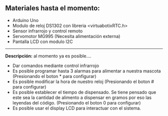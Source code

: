  ## Materiales hasta el momento:

* Arduino Uno
* Modulo de reloj DS1302 con libreria <virtuabotixRTC.h>
* Sensor infrarrojo y control remoto
* Servomotor MG995 (Necesita alimentación externa)
* Pantalla LCD  con modulo I2C

---

**Descripción:** al momento ya es posible....

* Dar comandos mediante control infrarrojo
* Es posible programar hasta 3 alarmas para alimentar a nuestra mascota (Presionando el boton * para configurar)
* Es posible modificar la hora de nuestro reloj (Presionando el boton # para configurar)
* Es posible establecer el tiempo de dispensado. Se tiene pensado que este sea la cantidad de alimento a dispensar en gramos por eso las leyendas del código. (Presionando el boton 0 para configurar)
* Es posible usar el display LCD para interactuar con el sistema.